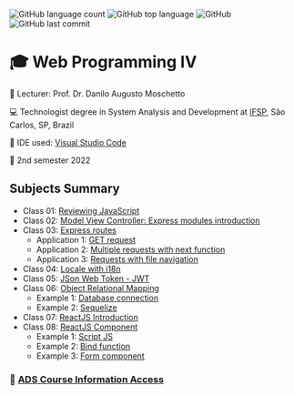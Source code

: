 ![GitHub language count](https://img.shields.io/github/languages/count/jmmarao/ws-web-programming-IV)
![GitHub top language](https://img.shields.io/github/languages/top/jmmarao/ws-web-programming-IV)
![GitHub](https://img.shields.io/github/license/jmmarao/ws-web-programming-IV)
![GitHub last commit](https://img.shields.io/github/last-commit/jmmarao/ws-web-programming-IV)

# :mortar_board: Web Programming IV

:triangular_flag_on_post: Lecturer: Prof. Dr. Danilo Augusto Moschetto

:computer: Technologist degree in System Analysis and Development at [IFSP](https://www.ifsp.edu.br/), São Carlos, SP, Brazil

:ticket: IDE used: [Visual Studio Code](https://code.visualstudio.com/)

:calendar: 2nd semester 2022

## Subjects Summary

- Class 01: [Reviewing JavaScript](https://github.com/jmmarao/ws-web-programming-IV/tree/main/class01)
- Class 02: [Model View Controller: Express modules introduction](https://github.com/jmmarao/ws-web-programming-IV/tree/main/class02)
- Class 03: [Express routes](https://github.com/jmmarao/ws-web-programming-IV/tree/main/class03)
    - Application 1: [GET request](https://github.com/jmmarao/ws-web-programming-IV/blob/main/class03/application1.js)
    - Application 2: [Multiple requests with next function](https://github.com/jmmarao/ws-web-programming-IV/blob/main/class03/application2.js)
    - Application 3: [Requests with file navigation](https://github.com/jmmarao/ws-web-programming-IV/blob/main/class03/application3.js)
- Class 04: [Locale with i18n](https://github.com/jmmarao/ws-web-programming-IV/tree/main/class04)
- Class 05: [JSon Web Token - JWT](https://github.com/jmmarao/ws-web-programming-IV/tree/main/class05)
- Class 06: [Object Relational Mapping](https://github.com/jmmarao/ws-web-programming-IV/tree/main/class06)
    - Example 1: [Database connection](https://github.com/jmmarao/ws-web-programming-IV/tree/main/class06/example1)
    - Example 2: [Sequelize](https://github.com/jmmarao/ws-web-programming-IV/tree/main/class06/example2)
- Class 07: [ReactJS Introduction](https://github.com/jmmarao/ws-web-programming-IV/tree/main/class07)
- Class 08: [ReactJS Component](https://github.com/jmmarao/ws-web-programming-IV/tree/main/class08)
    - Example 1: [Script JS](https://github.com/jmmarao/ws-web-programming-IV/tree/main/class08/example1)
    - Example 2: [Bind function](https://github.com/jmmarao/ws-web-programming-IV/tree/main/class08/example2)
    - Example 3: [Form component](https://github.com/jmmarao/ws-web-programming-IV/tree/main/class08/example3)    

### :link: [ADS Course Information Access](https://scl.ifsp.edu.br/index.php/cursos.html?id=116:ads&catid=61)